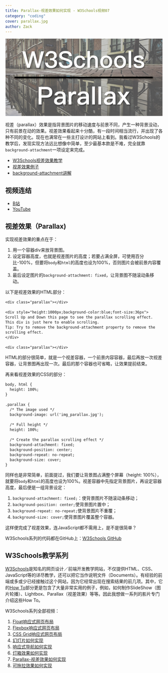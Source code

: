 ```yaml
---
title: Parallax-视差效果如何实现 - W3Schools视频07
category: "coding"
cover: parallax.jpg
author: Zack
---
```


![视差效果](parallax.jpg)

视差（parallax）效果是指背景图片的移动速度与前景不同，产生一种背景没动，只有前景在动的效果。视差效果看起来十分酷，有一段时间相当流行，并出现了各种不同的变化。现在也满常在一些主打设计的网站上看到。我看过W3Schools的教学后，发现实现方法远比想像中简单，至少最基本款是不难，完全就靠`background-attachment`一项设定来完成。

* [W3Schools视差效果教学](https://www.w3schools.com/howto/howto_css_parallax.asp)
* [视差效果例子](https://www.w3schools.com/howto/tryhow_css_parallax_demo.htm)
* [background-attachment讲解](https://www.w3schools.com/cssref/pr_background-attachment.asp)

## 视频连结

* [B站](https://www.bilibili.com/video/av48667387/)
* [YouTube](https://youtu.be/LoYzCMQIopk)

## 视差效果（Parallax)

实现视差效果的重点在于：

1. 用一个容器div来放背景图。
2. 设定容器高度，也就是视差图片的高度；若要占满全屏，可使用百分比-100%，但要将`body`和`html`的高度也设为100%，否则图片会被前景内容覆盖。
3. 最后设定图片的`background-attachment: fixed`，让背景图不随滚动条移动。

以下是视差效果的HTML部分：

```
<div class="parallax"></div>

<div style="height:1000px;background-color:blue;font-size:36px">
Scroll Up and Down this page to see the parallax scrolling effect.
This div is just here to enable scrolling.
Tip: Try to remove the background-attachment property to remove the scrolling effect.
</div>

<div class="parallax"></div>
```

HTML的部分很简单，就是一个视差容器，一个前景内容容器，最后再放一次视差容器，让背景图再出现一次。最后的那个容器也可省略，让效果提前结束。

再来看视差效果的CSS的部分：

```
body, html {
  height: 100%;
}

.parallax {
  /* The image used */
  background-image: url('img_parallax.jpg');

  /* Full height */
  height: 100%; 

  /* Create the parallax scrolling effect */
  background-attachment: fixed;
  background-position: center;
  background-repeat: no-repeat;
  background-size: cover;
}
```

同样也是非常简单，前面提过，我们要让背景图占满整个屏幕（height: 100%），就要将`body`和`html`的高度也设为100%。视差容器中先指定背景图片，再设定容器高度，最后便是一组背景设定：

1. `background-attachment: fixed;`：使背景图片不随滚动条移动；
2. `background-position: center;`使背景图片置中；
3. `background-repeat: no-repeat;`使背景图片不重覆；
4. `background-size: cover;`使背景图片覆盖整个容器。

这样便完成了视差效果，连JavaScript都不需用上，是不是很简单？

W3Schools系列的代码都在GitHub上：[W3Schools GitHub](https://github.com/ZacharyChim/W3Schools)

## W3Schools教学系列

[W3Schools](https://www.w3schools.com)是知名的网页设计／前端开发教学网站，不仅提供HTML、CSS、JavaScript等的详尽教学，还可以把它当作说明文件（Documents）。有经验的前端或多或少已经接触过这个网站，因为它经常出现在搜索结果的前几项。其中，它的[How To](https://www.w3schools.com/howto/default.asp)部分更是包含了大量非常实用的例子，例如，如何制作SlideShow（图片轮播）、Lightbox、Parallax（视差效果）等等。因此我想做一系列的影片专门介绍这些How To。

W3Schools系列全部视频：

1. [Float响应式网页布局](https://zacklive.com/w3schools-web-layout/)
2. [Flexbox响应式网页布局](https://zacklive.com/w3schools-flex/)
3. [CSS Grid响应式网页布局](https://zacklive.com/w3schools-grid/)
4. [幻灯片如何实现](https://zacklive.com/w3schools-slideshow/)
5. [响应式导航如何实现](https://zacklive.com/w3schools-responsvie-nav/)
6. [灯箱效果如何实现](https://zacklive.com/w3schools-lightbox/)
7. [Parallax-视差效果如何实现](https://zacklive.com/w3schools-parallax/)
8. [可拖拉效果如何实现](https://zacklive.com/w3schools-draggable/)